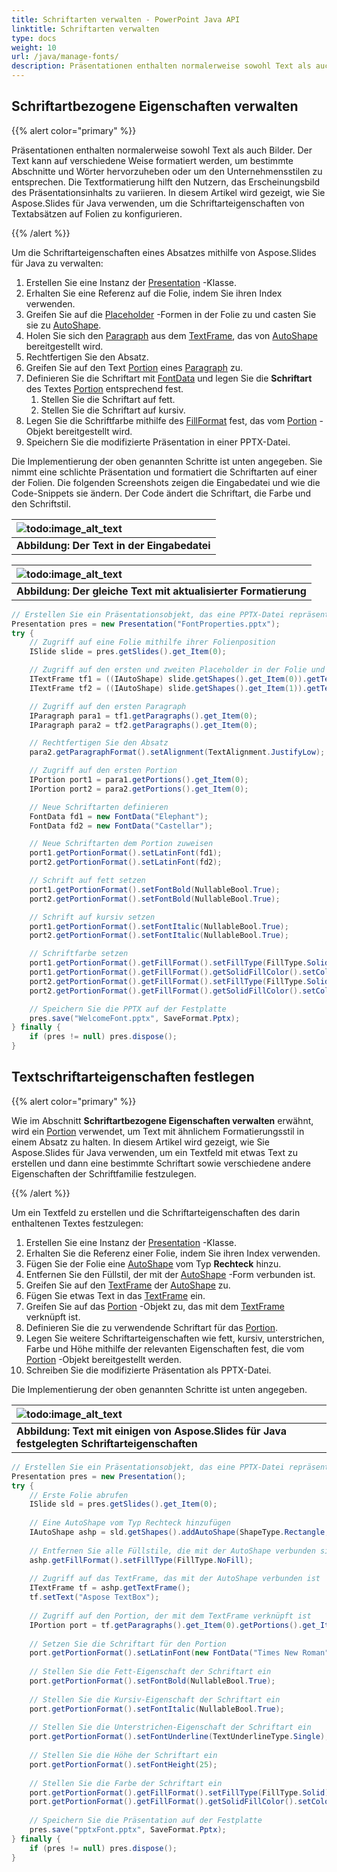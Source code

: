 ```yaml
---
title: Schriftarten verwalten - PowerPoint Java API
linktitle: Schriftarten verwalten
type: docs
weight: 10
url: /java/manage-fonts/
description: Präsentationen enthalten normalerweise sowohl Text als auch Bilder. In diesem Artikel wird gezeigt, wie Sie die Schriftarteigenschaften von Textabsätzen auf Folien mithilfe der PowerPoint Java API konfigurieren.
---
```


## **Schriftartbezogene Eigenschaften verwalten**
{{% alert color="primary" %}} 

Präsentationen enthalten normalerweise sowohl Text als auch Bilder. Der Text kann auf verschiedene Weise formatiert werden, um bestimmte Abschnitte und Wörter hervorzuheben oder um den Unternehmensstilen zu entsprechen. Die Textformatierung hilft den Nutzern, das Erscheinungsbild des Präsentationsinhalts zu variieren. In diesem Artikel wird gezeigt, wie Sie Aspose.Slides für Java verwenden, um die Schriftarteigenschaften von Textabsätzen auf Folien zu konfigurieren.

{{% /alert %}} 

Um die Schriftarteigenschaften eines Absatzes mithilfe von Aspose.Slides für Java zu verwalten:

1. Erstellen Sie eine Instanz der [Presentation](https://reference.aspose.com/slides/java/com.aspose.slides/presentation) -Klasse.
1. Erhalten Sie eine Referenz auf die Folie, indem Sie ihren Index verwenden.
1. Greifen Sie auf die [Placeholder](https://reference.aspose.com/slides/java/com.aspose.slides/classes/Placeholder) -Formen in der Folie zu und casten Sie sie zu [AutoShape](https://reference.aspose.com/slides/java/com.aspose.slides/classes/AutoShape).
1. Holen Sie sich den [Paragraph](https://reference.aspose.com/slides/java/com.aspose.slides/classes/Paragraph) aus dem [TextFrame](https://reference.aspose.com/slides/java/com.aspose.slides/classes/TextFrame), das von [AutoShape](https://reference.aspose.com/slides/java/com.aspose.slides/classes/AutoShape) bereitgestellt wird.
1. Rechtfertigen Sie den Absatz.
1. Greifen Sie auf den Text [Portion](https://reference.aspose.com/slides/java/com.aspose.slides/classes/Portion) eines [Paragraph](https://reference.aspose.com/slides/java/com.aspose.slides/classes/Paragraph) zu.
1. Definieren Sie die Schriftart mit [FontData](https://reference.aspose.com/slides/java/com.aspose.slides/classes/FontData) und legen Sie die **Schriftart** des Textes [Portion](https://reference.aspose.com/slides/java/com.aspose.slides/classes/Portion) entsprechend fest.
   1. Stellen Sie die Schriftart auf fett.
   1. Stellen Sie die Schriftart auf kursiv.
1. Legen Sie die Schriftfarbe mithilfe des [FillFormat](https://reference.aspose.com/slides/java/com.aspose.slides/classes/FillFormat) fest, das vom [Portion](https://reference.aspose.com/slides/java/com.aspose.slides/classes/Portion) -Objekt bereitgestellt wird.
1. Speichern Sie die modifizierte Präsentation in einer PPTX-Datei.

Die Implementierung der oben genannten Schritte ist unten angegeben. Sie nimmt eine schlichte Präsentation und formatiert die Schriftarten auf einer der Folien. Die folgenden Screenshots zeigen die Eingabedatei und wie die Code-Snippets sie ändern. Der Code ändert die Schriftart, die Farbe und den Schriftstil.

|![todo:image_alt_text](http://i.imgur.com/rqpPgJn.jpg)|
| :- |
|**Abbildung: Der Text in der Eingabedatei**|


|![todo:image_alt_text](http://i.imgur.com/rY27Lt9.png)|
| :- |
|**Abbildung: Der gleiche Text mit aktualisierter Formatierung**|

```java
// Erstellen Sie ein Präsentationsobjekt, das eine PPTX-Datei repräsentiert
Presentation pres = new Presentation("FontProperties.pptx");
try {
	// Zugriff auf eine Folie mithilfe ihrer Folienposition
	ISlide slide = pres.getSlides().get_Item(0);

	// Zugriff auf den ersten und zweiten Placeholder in der Folie und casten Sie es als AutoShape
	ITextFrame tf1 = ((IAutoShape) slide.getShapes().get_Item(0)).getTextFrame();
	ITextFrame tf2 = ((IAutoShape) slide.getShapes().get_Item(1)).getTextFrame();

	// Zugriff auf den ersten Paragraph
	IParagraph para1 = tf1.getParagraphs().get_Item(0);
	IParagraph para2 = tf2.getParagraphs().get_Item(0);

	// Rechtfertigen Sie den Absatz
	para2.getParagraphFormat().setAlignment(TextAlignment.JustifyLow);

	// Zugriff auf den ersten Portion
	IPortion port1 = para1.getPortions().get_Item(0);
	IPortion port2 = para2.getPortions().get_Item(0);

	// Neue Schriftarten definieren
	FontData fd1 = new FontData("Elephant");
	FontData fd2 = new FontData("Castellar");

	// Neue Schriftarten dem Portion zuweisen
	port1.getPortionFormat().setLatinFont(fd1);
	port2.getPortionFormat().setLatinFont(fd2);

	// Schrift auf fett setzen
	port1.getPortionFormat().setFontBold(NullableBool.True);
	port2.getPortionFormat().setFontBold(NullableBool.True);

	// Schrift auf kursiv setzen
	port1.getPortionFormat().setFontItalic(NullableBool.True);
	port2.getPortionFormat().setFontItalic(NullableBool.True);

	// Schriftfarbe setzen
	port1.getPortionFormat().getFillFormat().setFillType(FillType.Solid);
	port1.getPortionFormat().getFillFormat().getSolidFillColor().setColor(Color.BLUE);
	port2.getPortionFormat().getFillFormat().setFillType(FillType.Solid);
	port2.getPortionFormat().getFillFormat().getSolidFillColor().setColor(Color.GREEN);

	// Speichern Sie die PPTX auf der Festplatte
	pres.save("WelcomeFont.pptx", SaveFormat.Pptx);
} finally {
	if (pres != null) pres.dispose();
}
```

## **Textschriftarteigenschaften festlegen**
{{% alert color="primary" %}} 

Wie im Abschnitt **Schriftartbezogene Eigenschaften verwalten** erwähnt, wird ein [Portion](https://reference.aspose.com/slides/java/com.aspose.slides/classes/Portion) verwendet, um Text mit ähnlichem Formatierungsstil in einem Absatz zu halten. In diesem Artikel wird gezeigt, wie Sie Aspose.Slides für Java verwenden, um ein Textfeld mit etwas Text zu erstellen und dann eine bestimmte Schriftart sowie verschiedene andere Eigenschaften der Schriftfamilie festzulegen.

{{% /alert %}} 

Um ein Textfeld zu erstellen und die Schriftarteigenschaften des darin enthaltenen Textes festzulegen:

1. Erstellen Sie eine Instanz der [Presentation](https://reference.aspose.com/slides/java/com.aspose.slides/presentation) -Klasse.
1. Erhalten Sie die Referenz einer Folie, indem Sie ihren Index verwenden.
1. Fügen Sie der Folie eine [AutoShape](https://reference.aspose.com/slides/java/com.aspose.slides/classes/AutoShape) vom Typ **Rechteck** hinzu.
1. Entfernen Sie den Füllstil, der mit der [AutoShape](https://reference.aspose.com/slides/java/com.aspose.slides/classes/AutoShape) -Form verbunden ist.
1. Greifen Sie auf den [TextFrame](https://reference.aspose.com/slides/java/com.aspose.slides/classes/TextFrame) der [AutoShape](https://reference.aspose.com/slides/java/com.aspose.slides/classes/AutoShape) zu.
1. Fügen Sie etwas Text in das [TextFrame](https://reference.aspose.com/slides/java/com.aspose.slides/classes/TextFrame) ein.
1. Greifen Sie auf das [Portion](https://reference.aspose.com/slides/java/com.aspose.slides/classes/Portion) -Objekt zu, das mit dem [TextFrame](https://reference.aspose.com/slides/java/com.aspose.slides/classes/TextFrame) verknüpft ist.
1. Definieren Sie die zu verwendende Schriftart für das [Portion](https://reference.aspose.com/slides/java/com.aspose.slides/classes/Portion).
1. Legen Sie weitere Schriftarteigenschaften wie fett, kursiv, unterstrichen, Farbe und Höhe mithilfe der relevanten Eigenschaften fest, die vom [Portion](https://reference.aspose.com/slides/java/com.aspose.slides/classes/Portion) -Objekt bereitgestellt werden.
1. Schreiben Sie die modifizierte Präsentation als PPTX-Datei.

Die Implementierung der oben genannten Schritte ist unten angegeben.

|![todo:image_alt_text](http://i.imgur.com/n5r12dS.jpg)|
| :- |
|**Abbildung: Text mit einigen von Aspose.Slides für Java festgelegten Schriftarteigenschaften**|

```java
// Erstellen Sie ein Präsentationsobjekt, das eine PPTX-Datei repräsentiert
Presentation pres = new Presentation();
try {
	// Erste Folie abrufen
	ISlide sld = pres.getSlides().get_Item(0);
	
	// Eine AutoShape vom Typ Rechteck hinzufügen
	IAutoShape ashp = sld.getShapes().addAutoShape(ShapeType.Rectangle, 50, 50, 200, 50);
	
	// Entfernen Sie alle Füllstile, die mit der AutoShape verbunden sind
	ashp.getFillFormat().setFillType(FillType.NoFill);
	
	// Zugriff auf das TextFrame, das mit der AutoShape verbunden ist
	ITextFrame tf = ashp.getTextFrame();
	tf.setText("Aspose TextBox");
	
	// Zugriff auf den Portion, der mit dem TextFrame verknüpft ist
	IPortion port = tf.getParagraphs().get_Item(0).getPortions().get_Item(0);
	
	// Setzen Sie die Schriftart für den Portion
	port.getPortionFormat().setLatinFont(new FontData("Times New Roman"));
	
	// Stellen Sie die Fett-Eigenschaft der Schriftart ein
	port.getPortionFormat().setFontBold(NullableBool.True);
	
	// Stellen Sie die Kursiv-Eigenschaft der Schriftart ein
	port.getPortionFormat().setFontItalic(NullableBool.True);
	
	// Stellen Sie die Unterstrichen-Eigenschaft der Schriftart ein
	port.getPortionFormat().setFontUnderline(TextUnderlineType.Single);
	
	// Stellen Sie die Höhe der Schriftart ein
	port.getPortionFormat().setFontHeight(25);
	
	// Stellen Sie die Farbe der Schriftart ein
	port.getPortionFormat().getFillFormat().setFillType(FillType.Solid);
	port.getPortionFormat().getFillFormat().getSolidFillColor().setColor(Color.BLUE);
	
	// Speichern Sie die Präsentation auf der Festplatte
	pres.save("pptxFont.pptx", SaveFormat.Pptx);
} finally {
	if (pres != null) pres.dispose();
}
```